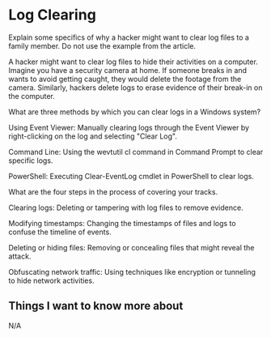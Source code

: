 # Log Clearing

Explain some specifics of why a hacker might want to clear log files to a family member. Do not use the example from the article.

A hacker might want to clear log files to hide their activities on a computer. Imagine you have a security camera at home. If someone breaks in and wants to avoid getting caught, they would delete the footage from the camera. Similarly, hackers delete logs to erase evidence of their break-in on the computer.

What are three methods by which you can clear logs in a Windows system?

Using Event Viewer: Manually clearing logs through the Event Viewer by right-clicking on the log and selecting "Clear Log".

Command Line: Using the wevtutil cl command in Command Prompt to clear specific logs.

PowerShell: Executing Clear-EventLog cmdlet in PowerShell to clear logs.

What are the four steps in the process of covering your tracks.

Clearing logs: Deleting or tampering with log files to remove evidence.

Modifying timestamps: Changing the timestamps of files and logs to confuse the timeline of events.

Deleting or hiding files: Removing or concealing files that might reveal the attack.

Obfuscating network traffic: Using techniques like encryption or tunneling to hide network activities.

## Things I want to know more about

N/A